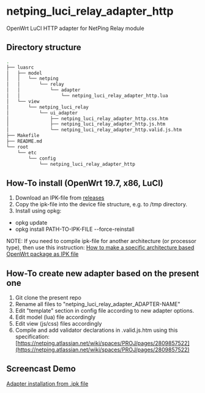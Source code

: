 # netping_luci_relay_adapter_http

OpenWrt LuCI HTTP adapter for NetPing Relay module

## Directory structure

```bash
.
├── luasrc
│   ├── model
│   │   └── netping
│   │       └── relay
│   │           └── adapter
│   │               └── netping_luci_relay_adapter_http.lua
│   └── view
│       └── netping_luci_relay
│           └── ui_adapter
│               ├── netping_luci_relay_adapter_http.css.htm
│               ├── netping_luci_relay_adapter_http.js.htm
│               └── netping_luci_relay_adapter_http.valid.js.htm
├── Makefile
├── README.md
└── root
    └── etc
        └── config
            └── netping_luci_relay_adapter_http
```

## How-To install (OpenWrt 19.7, x86, LuCI)

1. Download an IPK-file from [releases]()
2. Copy the ipk-file into the device file structure, e.g. to /tmp directory.
3. Install using opkg:
* opkg update
* opkg install PATH-TO-IPK-FILE --force-reinstall

NOTE:
If you need to compile ipk-file for another architecture (or processor type), then use this instruction: [How to make a specific architecture based OpenWrt package as IPK file](https://netping.atlassian.net/wiki/spaces/PROJ/pages/3194945556/LuCI+.ipk)


## How-To create new adapter based on the present one

1. Git clone the present repo
2. Rename all files to "netping_luci_relay_adapter_ADAPTER-NAME"
3. Edit "template" section in config file according to new adapter options.
4. Edit model (lua) file accordingly
5. Edit view (js/css) files accordingly
6. Compile and add validator declarations in .valid.js.htm using this specification: [https://netping.atlassian.net/wiki/spaces/PROJ/pages/2809857522](https://netping.atlassian.net/wiki/spaces/PROJ/pages/2809857522)

## Screencast Demo

[Adapter installation from .ipk file](https://www.youtube.com/watch?v=Qj2uZqPfCm4)
